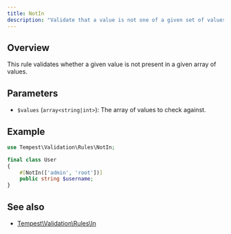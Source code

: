 ```yaml
---
title: NotIn
description: "Validate that a value is not one of a given set of values."
---
```


## Overview

This rule validates whether a given value is not present in a given array of values.

## Parameters

- `$values` (`array<string|int>`): The array of values to check against.

## Example

```php
use Tempest\Validation\Rules\NotIn;

final class User
{
    #[NotIn(['admin', 'root'])]
    public string $username;
}
```

## See also

- [Tempest\Validation\Rules\In](18-in.md)
